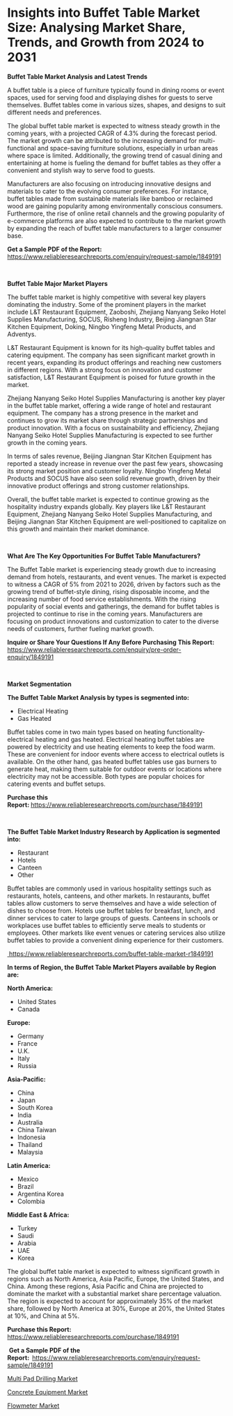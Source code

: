 <p><h1>Insights into Buffet Table Market Size: Analysing Market Share, Trends, and Growth from 2024 to 2031</h1></p><p><strong>Buffet Table Market Analysis and Latest Trends</strong></p>
<p><p>A buffet table is a piece of furniture typically found in dining rooms or event spaces, used for serving food and displaying dishes for guests to serve themselves. Buffet tables come in various sizes, shapes, and designs to suit different needs and preferences.</p><p>The global buffet table market is expected to witness steady growth in the coming years, with a projected CAGR of 4.3% during the forecast period. The market growth can be attributed to the increasing demand for multi-functional and space-saving furniture solutions, especially in urban areas where space is limited. Additionally, the growing trend of casual dining and entertaining at home is fueling the demand for buffet tables as they offer a convenient and stylish way to serve food to guests.</p><p>Manufacturers are also focusing on introducing innovative designs and materials to cater to the evolving consumer preferences. For instance, buffet tables made from sustainable materials like bamboo or reclaimed wood are gaining popularity among environmentally conscious consumers. Furthermore, the rise of online retail channels and the growing popularity of e-commerce platforms are also expected to contribute to the market growth by expanding the reach of buffet table manufacturers to a larger consumer base.</p></p>
<p><strong>Get a Sample PDF of the Report:&nbsp;</strong> <a href="https://www.reliableresearchreports.com/enquiry/request-sample/1849191">https://www.reliableresearchreports.com/enquiry/request-sample/1849191</a></p>
<p>&nbsp;</p>
<p><strong>Buffet Table Major Market Players</strong></p>
<p><p>The buffet table market is highly competitive with several key players dominating the industry. Some of the prominent players in the market include L&T Restaurant Equipment, Zaoboshi, Zhejiang Nanyang Seiko Hotel Supplies Manufacturing, SOCUS, Risheng Industry, Beijing Jiangnan Star Kitchen Equipment, Doking, Ningbo Yingfeng Metal Products, and Adventys.</p><p>L&T Restaurant Equipment is known for its high-quality buffet tables and catering equipment. The company has seen significant market growth in recent years, expanding its product offerings and reaching new customers in different regions. With a strong focus on innovation and customer satisfaction, L&T Restaurant Equipment is poised for future growth in the market.</p><p>Zhejiang Nanyang Seiko Hotel Supplies Manufacturing is another key player in the buffet table market, offering a wide range of hotel and restaurant equipment. The company has a strong presence in the market and continues to grow its market share through strategic partnerships and product innovation. With a focus on sustainability and efficiency, Zhejiang Nanyang Seiko Hotel Supplies Manufacturing is expected to see further growth in the coming years.</p><p>In terms of sales revenue, Beijing Jiangnan Star Kitchen Equipment has reported a steady increase in revenue over the past few years, showcasing its strong market position and customer loyalty. Ningbo Yingfeng Metal Products and SOCUS have also seen solid revenue growth, driven by their innovative product offerings and strong customer relationships.</p><p>Overall, the buffet table market is expected to continue growing as the hospitality industry expands globally. Key players like L&T Restaurant Equipment, Zhejiang Nanyang Seiko Hotel Supplies Manufacturing, and Beijing Jiangnan Star Kitchen Equipment are well-positioned to capitalize on this growth and maintain their market dominance.</p></p>
<p>&nbsp;</p>
<p><strong>What Are The Key Opportunities For Buffet Table Manufacturers?</strong></p>
<p><p>The Buffet Table market is experiencing steady growth due to increasing demand from hotels, restaurants, and event venues. The market is expected to witness a CAGR of 5% from 2021 to 2026, driven by factors such as the growing trend of buffet-style dining, rising disposable income, and the increasing number of food service establishments. With the rising popularity of social events and gatherings, the demand for buffet tables is projected to continue to rise in the coming years. Manufacturers are focusing on product innovations and customization to cater to the diverse needs of customers, further fueling market growth.</p></p>
<p><strong>Inquire or Share Your Questions If Any Before Purchasing This Report:</strong> <a href="https://www.reliableresearchreports.com/enquiry/pre-order-enquiry/1849191">https://www.reliableresearchreports.com/enquiry/pre-order-enquiry/1849191</a></p>
<p>&nbsp;</p>
<p><strong>Market Segmentation</strong></p>
<p><strong>The Buffet Table Market Analysis by types is segmented into:</strong></p>
<p><ul><li>Electrical Heating</li><li>Gas Heated</li></ul></p>
<p><p>Buffet tables come in two main types based on heating functionality- electrical heating and gas heated. Electrical heating buffet tables are powered by electricity and use heating elements to keep the food warm. These are convenient for indoor events where access to electrical outlets is available. On the other hand, gas heated buffet tables use gas burners to generate heat, making them suitable for outdoor events or locations where electricity may not be accessible. Both types are popular choices for catering events and buffet setups.</p></p>
<p><strong>Purchase this Report:&nbsp;</strong><a href="https://www.reliableresearchreports.com/purchase/1849191">https://www.reliableresearchreports.com/purchase/1849191</a></p>
<p>&nbsp;</p>
<p><strong>The Buffet Table Market Industry Research by Application is segmented into:</strong></p>
<p><ul><li>Restaurant</li><li>Hotels</li><li>Canteen</li><li>Other</li></ul></p>
<p><p>Buffet tables are commonly used in various hospitality settings such as restaurants, hotels, canteens, and other markets. In restaurants, buffet tables allow customers to serve themselves and have a wide selection of dishes to choose from. Hotels use buffet tables for breakfast, lunch, and dinner services to cater to large groups of guests. Canteens in schools or workplaces use buffet tables to efficiently serve meals to students or employees. Other markets like event venues or catering services also utilize buffet tables to provide a convenient dining experience for their customers.</p></p>
<p><a href="https://www.reliableresearchreports.com/buffet-table-market-r1849191">&nbsp;https://www.reliableresearchreports.com/buffet-table-market-r1849191</a></p>
<p><strong>In terms of Region, the Buffet Table Market Players available by Region are:</strong></p>
<p>
    <p> <strong> North America: </strong>
        <ul>
            <li>United States</li>
            <li>Canada</li>
        </ul>
        </p> 
    <p> <strong> Europe: </strong>
        <ul>
            <li>Germany</li>
            <li>France</li>
            <li>U.K.</li>
            <li>Italy</li>
            <li>Russia</li>
        </ul>
        </p> 
    <p> <strong> Asia-Pacific: </strong>
        <ul>
            <li>China</li>
            <li>Japan</li>
            <li>South Korea</li>
            <li>India</li>
            <li>Australia</li>
            <li>China Taiwan</li>
            <li>Indonesia</li>
            <li>Thailand</li>
            <li>Malaysia</li>
        </ul>
        </p> 
    <p> <strong> Latin America: </strong>
        <ul>
            <li>Mexico</li>
            <li>Brazil</li>
            <li>Argentina Korea</li>
            <li>Colombia</li>
        </ul>
        </p> 
    <p> <strong> Middle East & Africa: </strong>
        <ul>
            <li>Turkey</li>
            <li>Saudi</li>
            <li>Arabia</li>
            <li>UAE</li>
            <li>Korea</li>
        </ul>
    </p>
    </p>
<p><p>The global buffet table market is expected to witness significant growth in regions such as North America, Asia Pacific, Europe, the United States, and China. Among these regions, Asia Pacific and China are projected to dominate the market with a substantial market share percentage valuation. The region is expected to account for approximately 35% of the market share, followed by North America at 30%, Europe at 20%, the United States at 10%, and China at 5%.</p></p>
<p><strong>Purchase this Report: </strong><a href="https://www.reliableresearchreports.com/purchase/1849191">https://www.reliableresearchreports.com/purchase/1849191</a></p>
<p>&nbsp;<strong>Get a Sample PDF of the Report:&nbsp;&nbsp;</strong><a href="https://www.reliableresearchreports.com/enquiry/request-sample/1849191">https://www.reliableresearchreports.com/enquiry/request-sample/1849191</a></p>
<p><strong></strong></p>
<p><p><a href="https://github.com/setiawananhar13/Market-Research-Report-List-1/blob/main/multi-pad-drilling-market.md">Multi Pad Drilling Market</a></p><p><a href="https://github.com/castoriffic/Market-Research-Report-List-5/blob/main/concrete-equipment-market.md">Concrete Equipment Market</a></p><p><a href="https://github.com/yoshih12/Market-Research-Report-List-4/blob/main/flowmeter-market.md">Flowmeter Market</a></p></p>